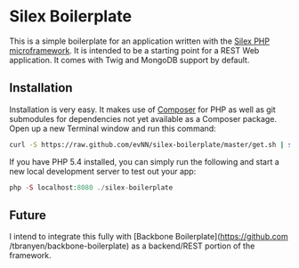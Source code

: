 Silex Boilerplate
=================

This is a simple boilerplate for an application written with the [Silex PHP 
microframework](http://silex.sensiolabs.org/). It is intended to be a starting 
point for a REST Web application.  It comes with Twig and MongoDB support by 
default.

## Installation ##
Installation is very easy. It makes use of [Composer](http://getcomposer.org/) 
for PHP as well as git submodules for dependencies not yet available as a 
Composer package. Open up a new Terminal window and run this command:

``` bash
curl -S https://raw.github.com/evNN/silex-boilerplate/master/get.sh | sh
```

If you have PHP 5.4 installed, you can simply run the following and start a new
local development server to test out your app:

``` php
php -S localhost:8080 ./silex-boilerplate
```

## Future ##
I intend to integrate this fully with [Backbone Boilerplate](https://github.com
/tbranyen/backbone-boilerplate) as a backend/REST portion of the framework.
